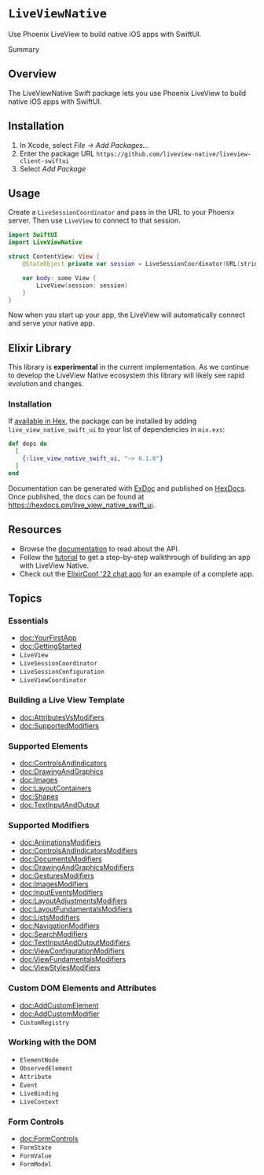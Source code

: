 # ``LiveViewNative``
Use Phoenix LiveView to build native iOS apps with SwiftUI.

<!--@START_MENU_TOKEN@-->Summary<!--@END_MENU_TOKEN@-->

## Overview
The LiveViewNative Swift package lets you use Phoenix LiveView to build native iOS apps with SwiftUI.

## Installation

1. In Xcode, select *File → Add Packages...*
2. Enter the package URL `https://github.com/liveview-native/liveview-client-swiftui`
3. Select *Add Package*

## Usage
Create a `LiveSessionCoordinator` and pass in the URL to your Phoenix server. Then use `LiveView` to connect to that session.

```swift
import SwiftUI
import LiveViewNative

struct ContentView: View {
    @StateObject private var session = LiveSessionCoordinator(URL(string: "http://localhost:4000")!)

    var body: some View {
        LiveView(session: session)
    }
}
```

Now when you start up your app, the LiveView will automatically connect and serve your native app.

## Elixir Library

This library is **experimental** in the current implementation. As we continue to develop the LiveView Native ecosystem this library will likely see rapid evolution and changes.

### Installation

If [available in Hex](https://hex.pm/docs/publish), the package can be installed
by adding `live_view_native_swift_ui` to your list of dependencies in `mix.exs`:

```elixir
def deps do
  [
    {:live_view_native_swift_ui, "~> 0.1.0"}
  ]
end
```

Documentation can be generated with [ExDoc](https://github.com/elixir-lang/ex_doc)
and published on [HexDocs](https://hexdocs.pm). Once published, the docs can
be found at <https://hexdocs.pm/live_view_native_swift_ui>.

## Resources

- Browse the [documentation](https://liveview-native.github.io/liveview-client-swiftui/documentation/liveviewnative/) to read about the API.
- Follow the [tutorial](https://liveview-native.github.io/liveview-client-swiftui/tutorials/yourfirstapp) to get a step-by-step walkthrough of building an app with LiveView Native.
- Check out the [ElixirConf '22 chat app](https://github.com/liveview-native/elixirconf_chat) for an example of a complete app.

## Topics

### Essentials

- <doc:YourFirstApp>
- <doc:GettingStarted>
- ``LiveView``
- ``LiveSessionCoordinator``
- ``LiveSessionConfiguration``
- ``LiveViewCoordinator``

### Building a Live View Template

- <doc:AttributesVsModifiers>
- <doc:SupportedModifiers>

### Supported Elements

- <doc:ControlsAndIndicators>
- <doc:DrawingAndGraphics>
- <doc:Images>
- <doc:LayoutContainers>
- <doc:Shapes>
- <doc:TextInputAndOutput>

### Supported Modifiers
- <doc:AnimationsModifiers>
- <doc:ControlsAndIndicatorsModifiers>
- <doc:DocumentsModifiers>
- <doc:DrawingAndGraphicsModifiers>
- <doc:GesturesModifiers>
- <doc:ImagesModifiers>
- <doc:InputEventsModifiers>
- <doc:LayoutAdjustmentsModifiers>
- <doc:LayoutFundamentalsModifiers>
- <doc:ListsModifiers>
- <doc:NavigationModifiers>
- <doc:SearchModifiers>
- <doc:TextInputAndOutputModifiers>
- <doc:ViewConfigurationModifiers>
- <doc:ViewFundamentalsModifiers>
- <doc:ViewStylesModifiers>

### Custom DOM Elements and Attributes

- <doc:AddCustomElement>
- <doc:AddCustomModifier>
- ``CustomRegistry``

### Working with the DOM

- ``ElementNode``
- ``ObservedElement``
- ``Attribute``
- ``Event``
- ``LiveBinding``
- ``LiveContext``

### Form Controls
- <doc:FormControls>
- ``FormState``
- ``FormValue``
- ``FormModel``
